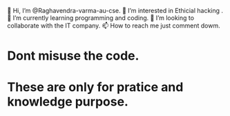 👋 Hi, I’m @Raghavendra-varma-au-cse.
👀 I’m interested in Ethicial hacking .
🌱 I’m currently learning programming and coding.
💞️ I’m looking to collaborate with the IT company.
📫 How to reach me just comment dowm.
# Dont misuse the code.
# These are only for pratice and knowledge purpose.
